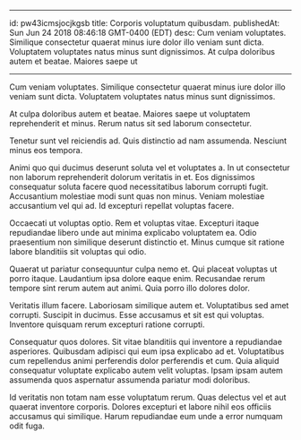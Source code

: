 
---
id: pw43icmsjocjkgsb
title: Corporis voluptatum quibusdam.
publishedAt: Sun Jun 24 2018 08:46:18 GMT-0400 (EDT)
desc: Cum veniam voluptates. Similique consectetur quaerat minus iure dolor illo veniam sunt dicta. Voluptatem voluptates natus minus sunt dignissimos. At culpa doloribus autem et beatae. Maiores saepe ut

---



Cum veniam voluptates. Similique consectetur quaerat minus iure dolor illo veniam sunt dicta. Voluptatem voluptates natus minus sunt dignissimos.
 At culpa doloribus autem et beatae. Maiores saepe ut voluptatem reprehenderit et minus. Rerum natus sit sed laborum consectetur.
 Tenetur sunt vel reiciendis ad. Quis distinctio ad nam assumenda. Nesciunt minus eos tempora.


Animi quo qui ducimus deserunt soluta vel et voluptates a. In ut consectetur non laborum reprehenderit dolorum veritatis in et. Eos dignissimos consequatur soluta facere quod necessitatibus laborum corrupti fugit. Accusantium molestiae modi sunt quas non minus. Veniam molestiae accusantium vel qui ad. Id excepturi repellat voluptas facere.
 Occaecati ut voluptas optio. Rem et voluptas vitae. Excepturi itaque repudiandae libero unde aut minima explicabo voluptatem ea. Odio praesentium non similique deserunt distinctio et. Minus cumque sit ratione labore blanditiis sit voluptas qui odio.
 Quaerat ut pariatur consequuntur culpa nemo et. Qui placeat voluptas ut porro itaque. Laudantium ipsa dolore eaque enim. Recusandae rerum tempore sint rerum autem aut animi. Quia porro illo dolores dolor.


Veritatis illum facere. Laboriosam similique autem et. Voluptatibus sed amet corrupti. Suscipit in ducimus. Esse accusamus et sit est qui voluptas. Inventore quisquam rerum excepturi ratione corrupti.
 Consequatur quos dolores. Sit vitae blanditiis qui inventore a repudiandae asperiores. Quibusdam adipisci qui eum ipsa explicabo ad et. Voluptatibus cum repellendus animi perferendis dolor perferendis et cum. Quia aliquid consequatur voluptate explicabo autem velit voluptas. Ipsam ipsam autem assumenda quos aspernatur assumenda pariatur modi doloribus.
 Id veritatis non totam nam esse voluptatum rerum. Quas delectus vel et aut quaerat inventore corporis. Dolores excepturi et labore nihil eos officiis accusamus qui similique. Harum repudiandae eum unde a error numquam odit fuga.

